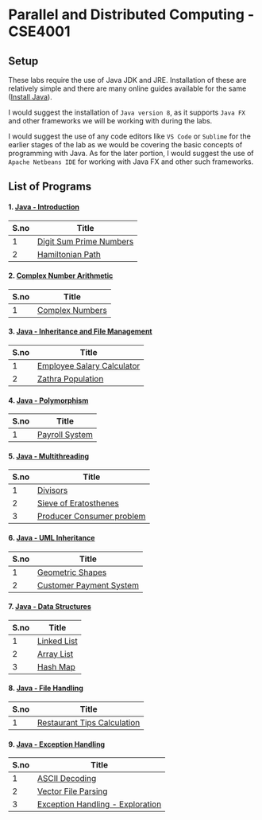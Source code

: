 # Parallel and Distributed Computing - CSE4001


## Setup

These labs require the use of Java JDK and JRE. Installation of these are relatively simple and there are many online guides available for the same ([Install Java](https://java.com/en/download/help/download_options.html)).

I would suggest the installation of `Java version 8`, as it supports `Java FX` and other frameworks we will be working with during the labs.

I would suggest the use of any code editors like `VS Code` or `Sublime` for the earlier stages of the lab as we would be covering the basic concepts of programming with Java. As for the later portion, I would suggest the use of `Apache Netbeans IDE` for working with Java FX and other such frameworks.


## List of Programs

#### 1. [Java - Introduction](./Introduction_Lab_1)

| S.no | Title |
| ---- | ----- |
| 1 | [Digit Sum Prime Numbers](./Introduction_Lab_1/prime_count.java) |
| 2 | [Hamiltonian Path](./Introduction_Lab_1/hamiltonian_path.java) |


#### 2. [Complex Number Arithmetic](./Complex_Numbers_Lab_2)

| S.no | Title |
| ---- | ----- |
| 1 | [Complex Numbers](./Complex_Numbers_Lab_2/complex_numbers.java) |


#### 3. [Java - Inheritance and File Management](./Inheritance_and_Files_Lab_3)

| S.no | Title |
| ---- | ----- |
| 1 | [Employee Salary Calculator](./Inheritance_and_Files_Lab_3/employee_salary.java) |
| 2 | [Zathra Population](./Inheritance_and_Files_Lab_3/population.java) |


#### 4. [Java - Polymorphism](./Payroll_System_Lab_4)

| S.no | Title |
| ---- | ----- |
| 1 | [Payroll System](./Payroll_System_Lab_4/payroll.java) |


#### 5. [Java - Multithreading](./Multithreading_Lab_5)

| S.no | Title |
| ---- | ----- |
| 1 | [Divisors](./Multithreading_Lab_5/divisors.java) |
| 2 | [Sieve of Eratosthenes](./Multithreading_Lab_5/sieve.java) |
| 3 | [Producer Consumer problem](./Multithreading_Lab_5/producer_consumer.java) |


#### 6. [Java - UML Inheritance](./UML_Inheritance_Lab_6)

| S.no | Title |
| ---- | ----- |
| 1 | [Geometric Shapes](./UML_Inheritance_Lab_6/shapes.java) |
| 2 | [Customer Payment System](./UML_Inheritance_Lab_6/payment.java) |


#### 7. [Java - Data Structures](./Data_Structures_Lab_7)

| S.no | Title |
| ---- | ----- |
| 1 | [Linked List](./Data_Structures_Lab_7/linked_list.java) |
| 2 | [Array List](./Data_Structures_Lab_7/array_list.java) |
| 3 | [Hash Map](./Data_Structures_Lab_7/hash_map.java) |


#### 8. [Java - File Handling](./File_Handling_Lab_8)

| S.no | Title |
| ---- | ----- |
| 1 | [Restaurant Tips Calculation](./File_Handling_Lab_8/restaurant.java) |


#### 9. [Java - Exception Handling](./Exception_Handling_Lab_9)

| S.no | Title |
| ---- | ----- |
| 1 | [ASCII Decoding](./Exception_Handling_Lab_9/ascii_decoding.java) |
| 2 | [Vector File Parsing](./Exception_Handling_Lab_9/vector_parse.java) |
| 3 | [Exception Handling - Exploration](./Exception_Handling_Lab_9/exceptions.java) |
